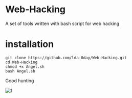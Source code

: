 # Web-Hacking
A set of tools written with bash script for web hacking
# installation
    git clone https://github.com/lda-0day/Web-Hacking.git
    cd Web-Hacking
    chmod +x Angel.sh 
    bash Angel.sh
Good hunting

![1](https://github.com/lda-0day/Web-Hacking/assets/142007052/a6442a36-c15f-46c5-8b77-e8ab6128ac24)
